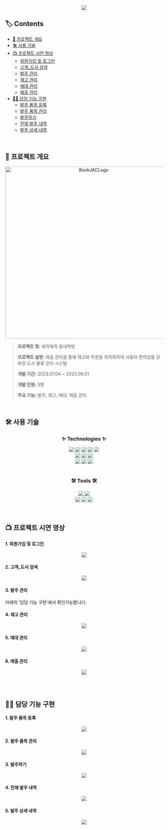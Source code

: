 <div align=center>
	<img src="https://capsule-render.vercel.app/api?type=waving&color=12354e&height=200&section=header&text=BookJAC&fontColor=fffefb&fontSize=90" />	
</div>

## 🏷️ Contents

* [📑 프로젝트 개요](#-프로젝트-개요)<br>
* [🛠️ 사용 기술](#-사용-기술)<br>
* [📺 프로젝트 시연 영상](#-프로젝트-시연-영상)
  * [회원가입 및 로그인](#1-회원가입-및-로그인)<br>
  * [고객_도서 검색](#2-고객_도서-검색)<br>
  * [발주 관리](#3-발주-관리)<br>
  * [재고 관리](#4-재고-관리)<br>
  * [매대 관리](#5-매대-관리)<br>
  * [매출 관리](#6-매출-관리)<br>
* [👩‍💻 담당 기능 구현](#-담당-기능-구현)
  * [발주 품목 등록](#1-발주-품목-등록)<br>
  * [발주 품목 관리](#2-발주-품목-관리)<br>
  * [발주하기](#3-발주하기)<br>
  * [전체 발주 내역](#4-전체-발주-내역)<br>
  * [발주 상세 내역](#5-발주-상세-내역)<br>
<br>

## 📑 프로젝트 개요
<p align="center"><img width="550" alt="BookJACLogo" src="https://github.com/lllilyk/BookJAC/assets/121800484/541def67-c50b-4ccd-a9e2-cf4f740f5652"></p>

> **프로젝트 명:** 북작북작 동네책방 <br>
> 
> **프로젝트 설명:** 매출 관리를 통해 재고와 주문을 최적화하여 사용자 편의성을 강화한 도서 물류 관리 시스템 <br>
> 
> **개발 기간:** 2023.07.04 ~ 2023.08.01 <br>
>
> **개발 인원:** 5명 <br>
> 
> **주요 기능:** 발주, 재고, 매대, 매출 관리
<br>

## 🛠️ 사용 기술

<div align=center>
	<h3>✨ Technologies ✨</h3>
</div>
<div align="center">
	<img src="https://img.shields.io/badge/Java-007396?style=flat&logo=Conda-Forge&logoColor=white" />
	<img src="https://img.shields.io/badge/HTML5-E34F26?style=flat&logo=HTML5&logoColor=white" />
	<img src="https://img.shields.io/badge/CSS3-1572B6?style=flat&logo=CSS3&logoColor=white" />
	<img src="https://img.shields.io/badge/JavaScript-F7DF1E?style=flat&logo=JavaScript&logoColor=white" />
	<img src="https://img.shields.io/badge/jQuery-0769AD?style=flat&logo=jQuery&logoColor=white" />
	<br>
	<img src="https://img.shields.io/badge/SpringBoot-6DB33F?style=flat&logo=Spring&logoColor=white" />
	<img src="https://img.shields.io/badge/Bootstrap-7952B3?style=flat&logo=Bootstrap&logoColor=white" />
	<img src="https://img.shields.io/badge/SemanticUI-35BDB2?style=flat&logo=semanticuireact&logoColor=white" />
	<br>
 	<img src="https://img.shields.io/badge/Mybatis-000000?style=flat&logo=Fluentd&logoColor=white" />
	<img src="https://img.shields.io/badge/MySQL-4479A1?style=flat&logo=MySQL&logoColor=white" />
	<img src="https://img.shields.io/badge/MariaDB-003545?style=flat&logo=MariaDB&logoColor=white" />
</div>
<br>
<div align=center>
	<h3>🛠 Tools 🛠</h3>
</div>
<div align=center>
	<img src="https://img.shields.io/badge/IntelliJ-000000?style=flat&logo=intellijidea&logoColor=white" />
	<img src="https://img.shields.io/badge/Tomcat-F8DC75?style=flat&logo=ApacheTomcat&logoColor=black" />
	<br>
	<img src="https://img.shields.io/badge/AWS-232F3E?style=flat&logo=AmazonAWS&logoColor=white" />
	<img src="https://img.shields.io/badge/GitHub-181717?style=flat&logo=GitHub&logoColor=white" />
  <img src="https://img.shields.io/badge/Notion-000000?style=flat&logo=Notion&logoColor=white" />
</div>
<br><br>

## 📺 프로젝트 시연 영상
#### 1. 회원가입 및 로그인
<p align="center">  
<img src="https://github.com/lllilyk/BookJAC/assets/121800484/9a5dad8c-6f5f-4f9f-a09a-d974c1d76543">
</p>

#### 2. 고객_도서 검색
<p align="center">  
<img src="https://github.com/lllilyk/BookJAC/assets/121800484/56d9c068-c72e-4c6a-8fdf-38bdd5390074">
</p>

#### 3. 발주 관리
<p>아래의 '담당 기능 구현'에서 확인가능합니다.</p>

#### 4. 재고 관리
<p align="center">  
<img src="https://github.com/lllilyk/BookJAC/assets/121800484/5a175d09-4109-4761-a87b-2d11c6bbdf7f">
</p>

#### 5. 매대 관리
<p align="center">  
<img src="https://github.com/lllilyk/BookJAC/assets/121800484/c00897fd-dd2e-4372-8cff-451b26405855">
</p>

#### 6. 매출 관리
<p align="center">  
<img src="https://github.com/lllilyk/BookJAC/assets/121800484/1b41588a-a361-48f0-9571-001411fdb470">
</p>

<br><br>

## 👩‍💻 담당 기능 구현
#### 1. 발주 품목 등록
<p align="center">  
<img src="https://github.com/lllilyk/BookJAC/assets/121800484/30827305-ef85-43ba-9a1a-3fbfa7292b64">
</p>

#### 2. 발주 품목 관리
<p align="center">  
<img src="https://github.com/lllilyk/BookJAC/assets/121800484/bb0406fd-0545-46a4-ac1d-fa23ac5f594b">
</p>

#### 3. 발주하기
<p align="center">
<img src="https://github.com/lllilyk/BookJAC/assets/121800484/08e46ee6-ce3f-4ba0-ade6-db8a38ca8a95">
</p>

#### 4. 전체 발주 내역
<p align="center">
<img src="https://github.com/lllilyk/BookJAC/assets/121800484/4862701a-f228-4e08-8541-e7ff1ba7937b">
</p>

#### 5. 발주 상세 내역
<p align="center">
<img src="https://github.com/lllilyk/BookJAC/assets/121800484/12d8abf3-0651-4dda-9456-e9cad65e1123">
</p>
